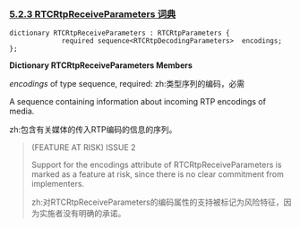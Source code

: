 ### [5.2.3 RTCRtpReceiveParameters 词典](http://w3c.github.io/webrtc-pc/#rtcreceivertpparameters)

```
dictionary RTCRtpReceiveParameters : RTCRtpParameters {
             required sequence<RTCRtpDecodingParameters>  encodings;
};
```

**Dictionary RTCRtpReceiveParameters Members**

*encodings* of type sequence<RTCRtpDecodingParameters>, required:
zh:类型序列<RTCRtpDecodingParameters>的编码，必需

A sequence containing information about incoming RTP encodings of media.

zh:包含有关媒体的传入RTP编码的信息的序列。

>(FEATURE AT RISK) ISSUE 2
>
>Support for the encodings attribute of RTCRtpReceiveParameters is marked as a feature at risk, since there is no clear commitment from implementers.
>
>zh:对RTCRtpReceiveParameters的编码属性的支持被标记为风险特征，因为实施者没有明确的承诺。
